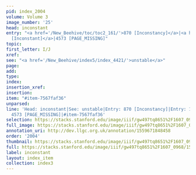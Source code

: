 ```yaml
---
pid: index_2004
volume: Volume 3
image_number: '25'
head: inconstant
entry: "<a href='/New_Beehive/toc/toc2_161/'>870 [Inconstancy]</a>|<a href='/New_Beehive/toc/toc2_319/'>1624
  [Inconstant]</a>|4573 [PAGE_MISSING]"
topic: 
first_letter: I/J
xref: 
see: "<a href='/New_Beehive/index5/index_4421/'>unstable</a>"
page: 
add: 
type: 
index: 
insertion_xref: 
insertion: 
item: "#item-7567faf36"
unparsed: 
line: 'Head: inconstant|See: unstable|Entry: 870 [Inconstancy]|Entry: 1624 [Inconstant]|Entry:
  4573 [PAGE_MISSING]|#item-7567faf36'
selection: https://stacks.stanford.edu/image/iiif/gw497tq8651%2F1607_0968/1571,1958,706,178/full/0/default.jpg
full_image: https://stacks.stanford.edu/image/iiif/gw497tq8651%2F1607_0968/full/full/0/default.jpg
annotation_uri: http://dev.llgc.org.uk/annotation/1559671848458
order: '2004'
thumbnail: https://stacks.stanford.edu/image/iiif/gw497tq8651%2F1607_0968/1571,1958,706,178/150,/0/default.jpg
full: https://stacks.stanford.edu/image/iiif/gw497tq8651%2F1607_0968/1571,1958,706,178/full/0/default.jpg
label: inconstant
layout: index_item
collection: index3
---
```

